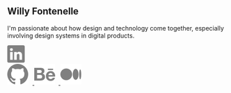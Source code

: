 ## Willy Fontenelle
I'm passionate about how design and technology come together, especially involving design systems in digital products.

<div style="width: 40px">
    <a href="https://www.linkedin.com/in/willyfontenelle" target="_blank">
    <img src="/linkedin.svg" ></a>
</div>

<a href="https://github.com/willyfontenelle" target="_blank">
    <img src="/github.svg" style="margin-right: 10px; display: inline-block;">
</a>

<a href="https://www.behance.net/willyfontenelle" target="_blank">
    <img src="/behance.svg" style="padding-right: 8px;">
</a>

<a href="https://willyfontenelle.medium.com/" target="_blank">
    <img src="/medium.svg">
</a>